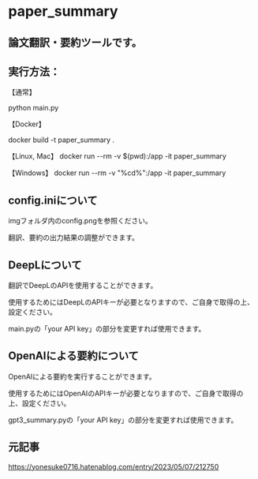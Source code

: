 # paper_summary

## 論文翻訳・要約ツールです。

## 実行方法：
【通常】

python main.py

【Docker】

docker build -t paper_summary .

【Linux, Mac】
docker run --rm -v $(pwd):/app -it paper_summary

【Windows】
docker run --rm -v "%cd%":/app -it paper_summary

## config.iniについて

imgフォルダ内のconfig.pngを参照ください。

翻訳、要約の出力結果の調整ができます。

## DeepLについて

翻訳でDeepLのAPIを使用することができます。

使用するためにはDeepLのAPIキーが必要となりますので、ご自身で取得の上、設定ください。

main.pyの「your API key」の部分を変更すれば使用できます。

## OpenAIによる要約について

OpenAIによる要約を実行することができます。

使用するためにはOpenAIのAPIキーが必要となりますので、ご自身で取得の上、設定ください。

gpt3_summary.pyの「your API key」の部分を変更すれば使用できます。

## 元記事
https://yonesuke0716.hatenablog.com/entry/2023/05/07/212750